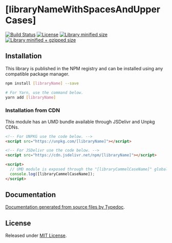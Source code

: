 # [libraryNameWithSpacesAndUpperCases]

[![Build Status](https://travis-ci.org/[repositoryOwner]/[repositoryName].svg?branch=master)](https://travis-ci.org/[repositoryOwner]/[repositoryName])
[![License](https://badgen.net/github/license/[repositoryOwner]/[repositoryName])](./LICENSE)
[![Library minified size](https://badgen.net/bundlephobia/min/[libraryName])](https://bundlephobia.com/result?p=[libraryName])
[![Library minified + gzipped size](https://badgen.net/bundlephobia/minzip/[libraryName])](https://bundlephobia.com/result?p=[libraryName])

## Installation

This library is published in the NPM registry and can be installed using any compatible package manager.

```sh
npm install [libraryName] --save

# For Yarn, use the command below.
yarn add [libraryName]
```

### Installation from CDN

This module has an UMD bundle available through JSDelivr and Unpkg CDNs.

```html
<!-- For UNPKG use the code below. -->
<script src="https://unpkg.com/[libraryName]"></script>

<!-- For JSDelivr use the code below. -->
<script src="https://cdn.jsdelivr.net/npm/[libraryName]"></script>

<script>
  // UMD module is exposed through the "[libraryCammelCaseName]" global variable.
  console.log([libraryCammelCaseName]);
</script>
```

## Documentation

[Documentation generated from source files by Typedoc](./docs/README.md).

## License

Released under [MIT License](./LICENSE).
